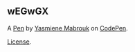 wEGwGX
------


A [Pen](https://codepen.io/yasmienemabrouk/pen/wEGwGX) by [Yasmiene Mabrouk](https://codepen.io/yasmienemabrouk) on [CodePen](https://codepen.io).

[License](https://codepen.io/yasmienemabrouk/pen/wEGwGX/license).